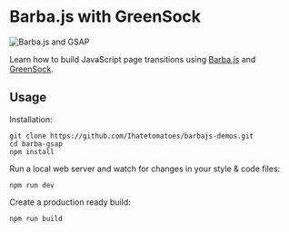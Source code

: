 # Barba.js with GreenSock

![Barba.js and GSAP](../assets/img_barba-js-gsap.png)

Learn how to build JavaScript page transitions using [Barba.js](https://barba.js.org/) and [GreenSock](https://greensock.com/?ref=7856eb).

## Usage

Installation:

```
git clone https://github.com/Ihatetomatoes/barbajs-demos.git
cd barba-gsap
npm install
```

Run a local web server and watch for changes in your style & code files:

```
npm run dev
```

Create a production ready build:

```
npm run build
```
